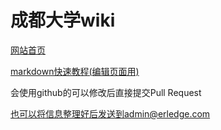 # 成都大学wiki
[网站首页](https://cdu.erledge.com/)

[markdown快速教程(编辑页面用)](https://ref.isteed.cc/docs/markdown)

会使用github的可以修改后直接提交Pull Request

也可以将信息整理好后发送到admin@erledge.com